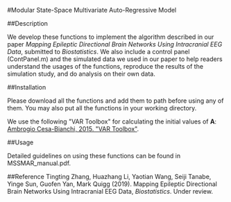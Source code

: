 #Modular State-Space Multivariate Auto-Regressive Model

##Description

We develop these functions to implement the algorithm described in our paper *Mapping Epileptic Directional Brain Networks Using Intracranial EEG Data*, submitted
to *Biostatistics*. We also include a control panel (ContPanel.m) and the simulated data we used in our paper to help readers understand the usages of the functions, reproduce the results of the simulation study, and do analysis on their own data.


##Installation

Please download all the functions and add them to path before using any of them. You may also put all the functions in your working directory. 

We use the following "VAR Toolbox" for calculating the initial values of **A**: [Ambrogio Cesa-Bianchi, 2015. "VAR Toolbox"](https://sites.google.com/site/ambropo/).

##Usage

Detailed guidelines on using these functions can be found in MSSMAR\_manual.pdf.


##Reference
Tingting Zhang, Huazhang Li, Yaotian Wang, Seiji Tanabe, Yinge Sun, Guofen Yan, Mark Quigg (2019).  Mapping Epileptic Directional Brain Networks Using Intracranial EEG Data, *Biostatistics*. Under review. 
